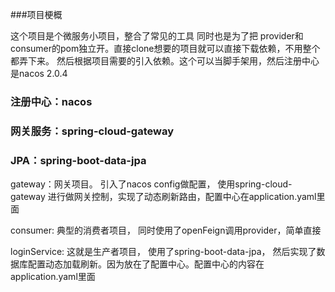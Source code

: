 ###项目梗概  

这个项目是个微服务小项目，整合了常见的工具 同时也是为了把 provider和consumer的pom独立开。直接clone想要的项目就可以直接下载依赖，不用整个都弄下来。 然后根据项目需要的引入依赖。这个可以当脚手架用，然后注册中心是nacos 2.0.4  
### 注册中心：nacos  
### 网关服务：spring-cloud-gateway  
###  JPA：spring-boot-data-jpa

gateway：网关项目。 引入了nacos config做配置， 使用spring-cloud-gateway 进行做网关控制，实现了动态刷新路由，配置中心在application.yaml里面  
  
consumer: 典型的消费者项目， 同时使用了openFeign调用provider，简单直接  

loginService: 这就是生产者项目， 使用了spring-boot-data-jpa， 然后实现了数据库配置动态加载刷新。因为放在了配置中心。配置中心的内容在application.yaml里面